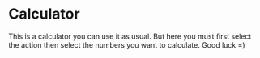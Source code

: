 # Calculator
This is a calculator you can use it as usual. But here you must first select the action then select the numbers you want to calculate. Good luck =)
